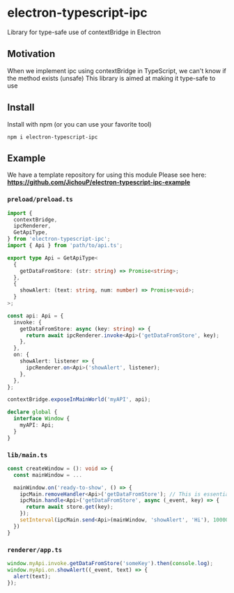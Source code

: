 # electron-typescript-ipc

Library for type-safe use of contextBridge in Electron

## Motivation

When we implement ipc using contextBridge in TypeScript, we can't know if the method exists (unsafe)
This library is aimed at making it type-safe to use

## Install

Install with npm (or you can use your favorite tool)

```shell
npm i electron-typescript-ipc
```

## Example

We have a template repository for using this module
Please see here: **<https://github.com/JichouP/electron-typescript-ipc-example>**

### `preload/preload.ts`

```typescript
import {
  contextBridge,
  ipcRenderer,
  GetApiType,
} from 'electron-typescript-ipc';
import { Api } from 'path/to/api.ts';

export type Api = GetApiType<
  {
    getDataFromStore: (str: string) => Promise<string>;
  },
  {
    showAlert: (text: string, num: number) => Promise<void>;
  }
>;

const api: Api = {
  invoke: {
    getDataFromStore: async (key: string) => {
      return await ipcRenderer.invoke<Api>('getDataFromStore', key);
    },
  },
  on: {
    showAlert: listener => {
      ipcRenderer.on<Api>('showAlert', listener);
    },
  },
};

contextBridge.exposeInMainWorld('myAPI', api);

declare global {
  interface Window {
    myAPI: Api;
  }
}
```

### `lib/main.ts`

```typescript
const createWindow = (): void => {
  const mainWindow = ...

  mainWindow.on('ready-to-show', () => {
    ipcMain.removeHandler<Api>('getDataFromStore'); // This is essential in case you are called multiple times
    ipcMain.handle<Api>('getDataFromStore', async (_event, key) => {
      return await store.get(key);
    });
    setInterval(ipcMain.send<Api>(mainWindow, 'showAlert', 'Hi'), 10000)
  })
}
```

### `renderer/app.ts`

```typescript
window.myApi.invoke.getDataFromStore('someKey').then(console.log);
window.myApi.on.showAlert((_event, text) => {
  alert(text);
});
```
